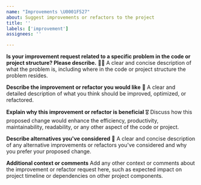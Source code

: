 ```yaml
---
name: "Improvements \U0001F527"
about: Suggest improvements or refactors to the project
title: ''
labels: ['improvement']
assignees: ''

---
```


**Is your improvement request related to a specific problem in the code or project structure? Please describe.** 👨‍💻
A clear and concise description of what the problem is, including where in the code or project structure the problem resides.

**Describe the improvement or refactor you would like** 🎯
A clear and detailed description of what you think should be improved, optimized, or refactored.

**Explain why this improvement or refactor is beneficial** 🎖️
Discuss how this proposed change would enhance the efficiency, productivity, maintainability, readability, or any other aspect of the code or project.

**Describe alternatives you've considered** 🔄
A clear and concise description of any alternative improvements or refactors you've considered and why you prefer your proposed change.

**Additional context or comments**
Add any other context or comments about the improvement or refactor request here, such as expected impact on project timeline or dependencies on other project components.
